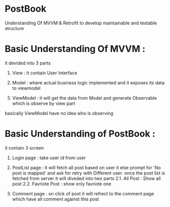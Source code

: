 # PostBook
Understanding Of MVVM &amp; Retrofit to develop maintainable and testable structure 


# Basic Understanding Of MVVM : 
it devided into 3 parts 

1. View : it contain User Interface

2. Model : where actual business logic implemented and it exposes its data to viewmodel

3. ViewModel : it will get the data from Model and generate Observable which is observe by view part  

basically ViewModel have no idea who is observing 

# Basic Understanding of PostBook : 
it contain 3 screen

1. Login page : take user id from user

2. PostList page : it will fetch all post based on user it else prompt for 'No post is mapped' and ask for retry with Different user.
once the post list is fetched from server it will diveded into two parts 
2.1. All Post : Show all post 
2.2. Favriote Post : show only favriote one

3. Comment page : on click of post it will refrect to the comment page which have all comment against this post
